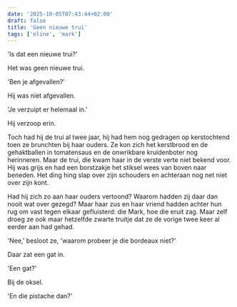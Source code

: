 ```yaml
---
date: '2025-10-05T07:43:44+02:00'
draft: false
title: 'Geen nieuwe trui'
tags: ['eline', 'mark']
---
```


'Is dat een nieuwe trui?'

Het was geen nieuwe trui.

'Ben je afgevallen?'

Hij was niet afgevallen.

'Je verzuipt er helemaal in.'

Hij verzoop erin.

Toch had hij de trui al twee jaar, hij had hem nog gedragen op kerstochtend toen ze brunchten bij haar ouders. Ze kon zich het kerstbrood en de gehaktballen in tomatensaus en de onwrikbare kruidenboter nog herinneren. Maar de trui, die kwam haar in de verste verte niet bekend voor. Hij was grijs en had een borstzakje het stiksel wees van boven naar beneden. Het ding hing slap over zijn schouders en achteraan nog net niet over zijn kont. 

Had hij zich zo aan haar ouders vertoond? Waarom hadden zij daar dan nooit wat over gezegd? Maar haar zus en haar vriend hadden achter hun rug om vast tegen elkaar gefluisterd: die Mark, hoe die eruit zag. Maar zelf droeg ze ook maar hetzelfde zwarte truitje dat ze de vorige twee keer al eerder aan had gehad.

'Nee,' besloot ze, 'waarom probeer je die bordeaux niet?'

Daar zat een gat in.

'Een gat?'

Bij de oksel.

'En die pistache dan?'